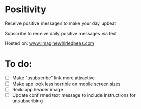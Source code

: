 # Positivity
Receive positive messages to make your day upbeat

Subscribe to receive daily positive messages via text

Hosted on: www.imaginewhirledpeas.com

# To do:
- [ ] Make "usubscribe" link more attractive
- [ ] Make app look less horrible on mobile screen sizes
- [ ] Redo app header image
- [ ] Update confirmed text message to include instructions for unsubscribing
